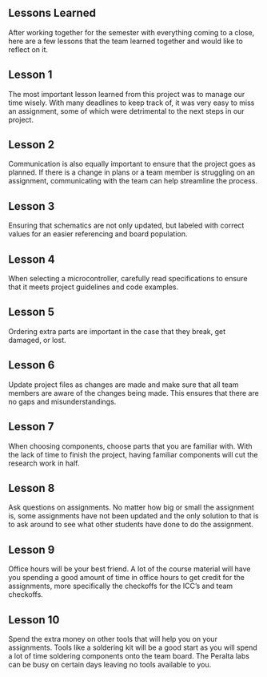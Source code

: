 **Lessons Learned**
- 
After working together for the semester with everything coming to a close, here are a few lessons that the team learned together and would like to reflect on it.

**Lesson 1**
-
The most important lesson learned from this project was to manage our time wisely. With many deadlines to keep track of, it was very easy to miss an assignment, some of which were detrimental to the next steps in our project. 

**Lesson 2**
-
Communication is also equally important to ensure that the project goes as planned. If there is a change in plans or a team member is struggling on an assignment, communicating with the team can help streamline the process.

**Lesson 3**
-
Ensuring that schematics are not only updated, but labeled with correct values for an easier referencing and board population.

**Lesson 4**
-
When selecting a microcontroller, carefully read specifications to ensure that it meets project guidelines and code examples.

**Lesson 5**
-
Ordering extra parts are important in the case that they break, get damaged, or lost.

**Lesson 6**
-
Update project files as changes are made and make sure that all team members are aware of the changes being made. This ensures that there are no gaps and misunderstandings.

**Lesson 7**
-
When choosing components, choose parts that you are familiar with. With the lack of time to finish the project, having familiar components will cut the research work in half.

**Lesson 8**
-
Ask questions on assignments. No matter how big or small the assignment is, some assignments have not been updated and the only solution to that is to ask around to see what other students have done to do the assignment. 

**Lesson 9**
-
Office hours will be your best friend. A lot of the course material will have you spending a good amount of time in office hours to get credit for the assignments, more specifically the checkoffs for the ICC’s and team checkoffs. 

**Lesson 10**
-
Spend the extra money on other tools that will help you on your assignments. Tools like a soldering kit will be a good start as you will spend a lot of time soldering components onto the team board. The Peralta labs can be busy on certain days leaving no tools available to you. 
